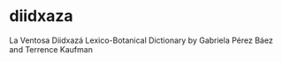 # diidxaza
La Ventosa Diidxazá Lexico-Botanical Dictionary by Gabriela Pérez Báez and Terrence Kaufman
